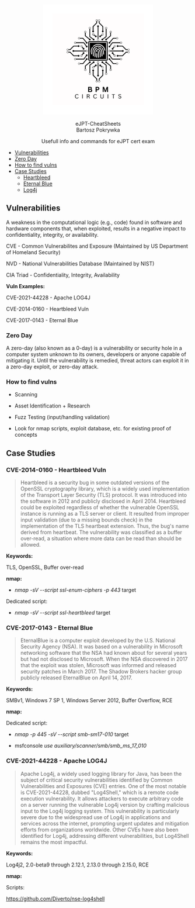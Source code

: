 <p align="center">
    <img src="LogoBiggerBW.png" alt="BPM Circuits" width="300" />
</p>

<p align="center">
  eJPT-CheatSheets<br>
  Bartosz Pokrywka
</p>

<p align="center">
    Usefull info and commands for eJPT cert exam
</p>

- [Vulnerabilities](#vulnerabilities)
- [Zero Day](#zero-day)
- [How to find vulns](#how-to-find-vulns)
- [Case Studies](#case-studies)
    - [Heartbleed](#cve-2014-0160---heartbleed-vuln)
    - [Eternal Blue](#cve-2017-0143---eternal-blue)
    - [Log4j](#cve-2021-44228---apache-log4j)



## Vulnerabilities

A weakness in the computational logic (e.g., code) found
in software and hardware components that, when
exploited, results in a negative impact to
confidentiality, integrity, or availability.

CVE - Common Vulnerabilites and Exposure (Maintained by US Department of Homeland Security)

NVD - National Vulnerabilities Database (Maintained by NIST)

CIA Triad - Confidentiality, Integrity, Availability

**Vuln Examples:**

CVE-2021-44228 - Apache LOG4J

CVE-2014-0160 - Heartbleed Vuln

CVE-2017-0143 - Eternal Blue


### Zero Day

A zero-day (also known as a 0-day) is a vulnerability or security hole in a computer system unknown to its owners, developers or anyone capable of mitigating it. Until the vulnerability is remedied, threat actors can exploit it in a zero-day exploit, or zero-day attack.

### How to find vulns

- Scanning
- Asset Identification + Research
- Fuzz Testing (input/handling validation)

- Look for nmap scripts, exploit database, etc. for existing proof of concepts

## Case Studies

### CVE-2014-0160 - Heartbleed Vuln

> Heartbleed is a security bug in some outdated versions of the OpenSSL cryptography library, which is a widely used implementation of the Transport Layer Security (TLS) protocol. It was introduced into the software in 2012 and publicly disclosed in April 2014. Heartbleed could be exploited regardless of whether the vulnerable OpenSSL instance is running as a TLS server or client. It resulted from improper input validation (due to a missing bounds check) in the implementation of the TLS heartbeat extension. Thus, the bug's name derived from heartbeat. The vulnerability was classified as a buffer over-read, a situation where more data can be read than should be allowed.

**Keywords:**

TLS, OpenSSL, Buffer over-read

**nmap:**

- *nmap -sV --script ssl-enum-ciphers -p 443* target

Dedicated script: 

- *nmap -sV --script ssl-heartbleed* target

### CVE-2017-0143 - Eternal Blue

> EternalBlue is a computer exploit developed by the U.S. National Security Agency (NSA). It was based on a vulnerability in Microsoft networking software that the NSA had known about for several years but had not disclosed to Microsoft. When the NSA discovered in 2017 that the exploit was stolen, Microsoft was informed and released security patches in March 2017. The Shadow Brokers hacker group publicly released EternalBlue on April 14, 2017.

**Keywords:**

SMBv1, Windows 7 SP 1, Windows Server 2012, Buffer Overflow, RCE

**nmap:**

Dedicated script: 

- *nmap -p 445 -sV --script smb-sm17-010* target

- msfconsole *use auxiliary/scanner/smb/smb_ms_17_010*

### CVE-2021-44228 - Apache LOG4J

> Apache Log4j, a widely used logging library for Java, has been the subject of critical security vulnerabilities identified by Common Vulnerabilities and Exposures (CVE) entries. One of the most notable is CVE-2021-44228, dubbed "Log4Shell," which is a remote code execution vulnerability. It allows attackers to execute arbitrary code on a server running the vulnerable Log4j version by crafting malicious input to the Log4j logging system. This vulnerability is particularly severe due to the widespread use of Log4j in applications and services across the internet, prompting urgent updates and mitigation efforts from organizations worldwide. Other CVEs have also been identified for Log4j, addressing different vulnerabilities, but Log4Shell remains the most impactful.

**Keywords:**

Log4j2, 2.0-beta9 through 2.12.1, 2.13.0 through 2.15.0, RCE

**nmap:**

Scripts:

https://github.com/Diverto/nse-log4shell





 
